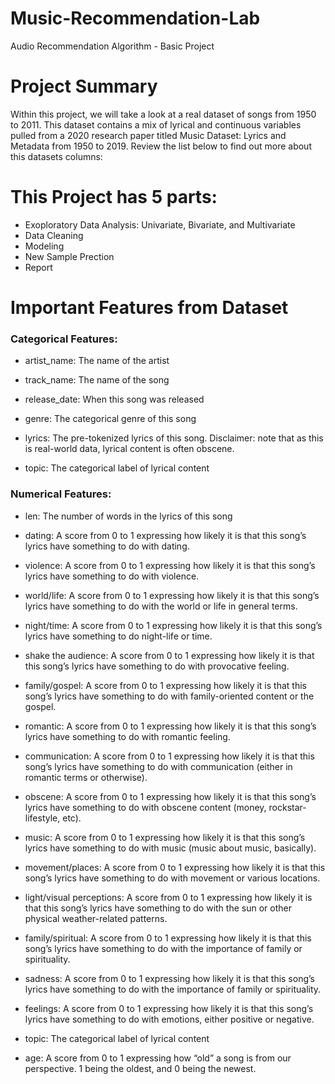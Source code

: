 # Music-Recommendation-Lab

Audio Recommendation Algorithm - Basic Project

# Project Summary
Within this project, we will take a look at a real dataset of songs from 1950 to 2011. This dataset contains a mix of lyrical and continuous variables pulled from a 2020 research paper titled Music Dataset: Lyrics and Metadata from 1950 to 2019. Review the list below to find out more about this datasets columns:

# This Project has 5 parts:
- Exoploratory Data Analysis: Univariate, Bivariate, and Multivariate
- Data Cleaning
- Modeling
- New Sample Prection
- Report

# Important Features from Dataset
### Categorical Features:
- artist_name: The name of the artist

- track_name: The name of the song

- release_date: When this song was released

- genre: The categorical genre of this song

- lyrics: The pre-tokenized lyrics of this song. Disclaimer: note that as this is real-world data, lyrical content is often obscene.

- topic: The categorical label of lyrical content

### Numerical Features:
- len:  The number of words in the lyrics of this song

- dating: A score from 0 to 1 expressing how likely it is that this song’s lyrics have something to do with dating.

- violence: A score from 0 to 1 expressing how likely it is that this song’s lyrics have something to do with violence.

- world/life: A score from 0 to 1 expressing how likely it is that this song’s lyrics have something to do with the world or life in general terms.

- night/time: A score from 0 to 1 expressing how likely it is that this song’s lyrics have something to do night-life or time.

- shake the audience: A score from 0 to 1 expressing how likely it is that this song’s lyrics have something to do with provocative feeling.

- family/gospel: A score from 0 to 1 expressing how likely it is that this song’s lyrics have something to do with family-oriented content or the gospel.

- romantic: A score from 0 to 1 expressing how likely it is that this song’s lyrics have something to do with romantic feeling.

- communication: A score from 0 to 1 expressing how likely it is that this song’s lyrics have something to do with communication (either in romantic terms or otherwise).

- obscene: A score from 0 to 1 expressing how likely it is that this song’s lyrics have something to do with obscene content (money, rockstar-lifestyle, etc).

- music: A score from 0 to 1 expressing how likely it is that this song’s lyrics have something to do with music (music about music, basically).

- movement/places: A score from 0 to 1 expressing how likely it is that this song’s lyrics have something to do with movement or various locations.

- light/visual perceptions: A score from 0 to 1 expressing how likely it is that this song’s lyrics have something to do with the sun or other physical weather-related patterns.

- family/spiritual: A score from 0 to 1 expressing how likely it is that this song’s lyrics have something to do with the importance of family or spirituality.

- sadness: A score from 0 to 1 expressing how likely it is that this song’s lyrics have something to do with the importance of family or spirituality.

- feelings: A score from 0 to 1 expressing how likely it is that this song’s lyrics have something to do with emotions, either positive or negative.

- topic: The categorical label of lyrical content

- age: A score from 0 to 1 expressing how “old” a song is from our perspective. 1 being the oldest, and 0 being the newest.
